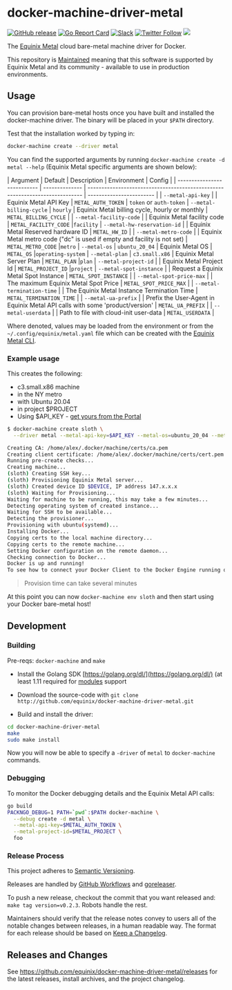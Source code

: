 # docker-machine-driver-metal

[![GitHub release](https://img.shields.io/github/release/equinix/docker-machine-driver-metal/all.svg?style=flat-square)](https://github.com/equinix/docker-machine-driver-metal/releases)
[![Go Report Card](https://goreportcard.com/badge/github.com/equinix/docker-machine-driver-metal)](https://goreportcard.com/report/github.com/equinix/docker-machine-driver-metal)
[![Slack](https://slack.equinixmetal.com/badge.svg)](https://slack.equinixmetal.com)
[![Twitter Follow](https://img.shields.io/twitter/follow/equinixmetal.svg?style=social&label=Follow)](https://twitter.com/intent/follow?screen_name=equinixmetal)
![](https://img.shields.io/badge/Stability-Maintained-green.svg)

The [Equinix Metal](https://metal.equinix.com) cloud bare-metal machine driver for Docker.

This repository is [Maintained](https://github.com/packethost/standards/blob/main/maintained-statement.md) meaning that this software is supported by Equinix Metal and its community - available to use in production environments.

## Usage

You can provision bare-metal hosts once you have built and installed the docker-machine driver. The binary will be placed in your `$PATH` directory.

Test that the installation worked by typing in:

```sh
docker-machine create --driver metal
```

You can find the supported arguments by running `docker-machine create -d metal --help` (Equinix Metal specific arguments are shown below):

| Argument                    | Default        | Description                                                                  | Environment | Config     |
| --------------------------- | -------------- | ---------------------------------------------------------------------------- | ------------------------ |
| `--metal-api-key`           |                | Equinix Metal API Key                                                        | `METAL_AUTH_TOKEN`       | `token` or `auth-token`
| `--metal-billing-cycle`     | `hourly`       | Equinix Metal billing cycle, hourly or monthly                               | `METAL_BILLING_CYCLE`    |
| `--metal-facility-code`     |                | Equinix Metal facility code                                                  | `METAL_FACILITY_CODE`    |`facility`
| `--metal-hw-reservation-id` |                | Equinix Metal Reserved hardware ID                                           | `METAL_HW_ID`            |
| `--metal-metro-code`        |                | Equinix Metal metro code ("dc" is used if empty and facility is not set)     | `METAL_METRO_CODE`       |`metro`
| `--metal-os`                | `ubuntu_20_04` | Equinix Metal OS                                                             | `METAL_OS`               |`operating-system`
| `--metal-plan`              | `c3.small.x86` | Equinix Metal Server Plan                                                    | `METAL_PLAN`             |`plan`
| `--metal-project-id`        |                | Equinix Metal Project Id                                                     | `METAL_PROJECT_ID`       |`project`
| `--metal-spot-instance`     |                | Request a Equinix Metal Spot Instance                                        | `METAL_SPOT_INSTANCE`    |
| `--metal-spot-price-max`    |                | The maximum Equinix Metal Spot Price                                         | `METAL_SPOT_PRICE_MAX`   |
| `--metal-termination-time`  |                | The Equinix Metal Instance Termination Time                                  | `METAL_TERMINATION_TIME` |
| `--metal-ua-prefix`         |                | Prefix the User-Agent in Equinix Metal API calls with some 'product/version' | `METAL_UA_PREFIX`        |
| `--metal-userdata`          |                | Path to file with cloud-init user-data                                       | `METAL_USERDATA`         |

Where denoted, values may be loaded from the environment or from the `~/.config/equinix/metal.yaml` file which can be created with the [Equinix Metal CLI](https://github.com/equinix/metal-cli#metal-cli).

### Example usage

This creates the following:

- c3.small.x86 machine
- in the NY metro
- with Ubuntu 20.04
- in project $PROJECT
- Using $API_KEY - [get yours from the Portal](https://console.equinix.com/users/me/api-keys)

```sh
$ docker-machine create sloth \
  --driver metal --metal-api-key=$API_KEY --metal-os=ubuntu_20_04 --metal-project-id=$PROJECT --metal-metro-code "ny" --metal-plan "c3.small.x86"

Creating CA: /home/alex/.docker/machine/certs/ca.pem
Creating client certificate: /home/alex/.docker/machine/certs/cert.pem
Running pre-create checks...
Creating machine...
(sloth) Creating SSH key...
(sloth) Provisioning Equinix Metal server...
(sloth) Created device ID $DEVICE, IP address 147.x.x.x
(sloth) Waiting for Provisioning...
Waiting for machine to be running, this may take a few minutes...
Detecting operating system of created instance...
Waiting for SSH to be available...
Detecting the provisioner...
Provisioning with ubuntu(systemd)...
Installing Docker...
Copying certs to the local machine directory...
Copying certs to the remote machine...
Setting Docker configuration on the remote daemon...
Checking connection to Docker...
Docker is up and running!
To see how to connect your Docker Client to the Docker Engine running on this virtual machine, run: docker-machine env sloth
```

> Provision time can take several minutes

At this point you can now `docker-machine env sloth` and then start using your Docker bare-metal host!

## Development

### Building

Pre-reqs: `docker-machine` and `make`

- Install the Golang SDK [https://golang.org/dl/](https://golang.org/dl/) (at least 1.11 required for [modules](https://github.com/golang/go/wiki/Modules) support

- Download the source-code with `git clone http://github.com/equinix/docker-machine-driver-metal.git`

- Build and install the driver:

```sh
cd docker-machine-driver-metal
make
sudo make install
```

Now you will now be able to specify a `-driver` of `metal` to `docker-machine` commands.

### Debugging

To monitor the Docker debugging details and the Equinix Metal API calls:

```sh
go build
PACKNGO_DEBUG=1 PATH=`pwd`:$PATH docker-machine \
  --debug create -d metal \
  --metal-api-key=$METAL_AUTH_TOKEN \
  --metal-project-id=$METAL_PROJECT \
  foo
```

### Release Process

This project adheres to [Semantic Versioning](http://semver.org/spec/v2.0.0.html).

Releases are handled by [GitHub Workflows](.github/workflows/release.yml) and [goreleaser](.goreleaser.yml).

To push a new release, checkout the commit that you want released and: `make tag version=v0.2.3`. Robots handle the rest.

Maintainers should verify that the release notes convey to users all of the notable changes between releases, in a human readable way.
The format for each release should be based on [Keep a Changelog](http://keepachangelog.com/en/1.0.0/).

## Releases and Changes

See <https://github.com/equinix/docker-machine-driver-metal/releases> for the latest releases, install archives, and the project changelog.
